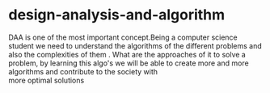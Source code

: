 # design-analysis-and-algorithm
DAA  is one of the most important concept.Being a computer 
science student we need to understand the algorithms of the
different problems and also the complexities of them .
What are the approaches of it to solve a problem, by learning this algo's we will
be able to create more and more algorithms and contribute to the society with  
more optimal solutions
